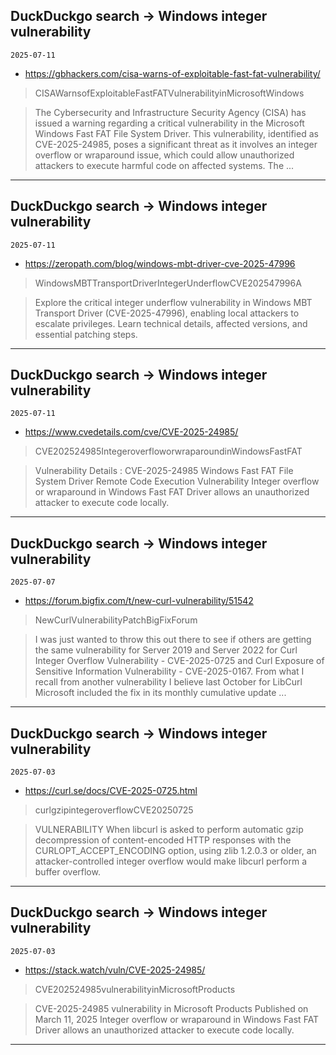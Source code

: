 ## DuckDuckgo search -> Windows integer vulnerability
`2025-07-11`

* https://gbhackers.com/cisa-warns-of-exploitable-fast-fat-vulnerability/

<blockquote>
 CISAWarnsofExploitableFastFATVulnerabilityinMicrosoftWindows
</blockquote>
<blockquote>
The Cybersecurity and Infrastructure Security Agency (CISA) has issued a warning regarding a critical vulnerability in the Microsoft Windows Fast FAT File System Driver. This vulnerability, identified as CVE-2025-24985, poses a significant threat as it involves an integer overflow or wraparound issue, which could allow unauthorized attackers to execute harmful code on affected systems. The ...
</blockquote>

---

## DuckDuckgo search -> Windows integer vulnerability
`2025-07-11`

* https://zeropath.com/blog/windows-mbt-driver-cve-2025-47996

<blockquote>
 WindowsMBTTransportDriverIntegerUnderflowCVE202547996A
</blockquote>
<blockquote>
Explore the critical integer underflow vulnerability in Windows MBT Transport Driver (CVE-2025-47996), enabling local attackers to escalate privileges. Learn technical details, affected versions, and essential patching steps.
</blockquote>

---

## DuckDuckgo search -> Windows integer vulnerability
`2025-07-11`

* https://www.cvedetails.com/cve/CVE-2025-24985/

<blockquote>
 CVE202524985IntegeroverfloworwraparoundinWindowsFastFAT
</blockquote>
<blockquote>
Vulnerability Details : CVE-2025-24985 Windows Fast FAT File System Driver Remote Code Execution Vulnerability Integer overflow or wraparound in Windows Fast FAT Driver allows an unauthorized attacker to execute code locally.
</blockquote>

---

## DuckDuckgo search -> Windows integer vulnerability
`2025-07-07`

* https://forum.bigfix.com/t/new-curl-vulnerability/51542

<blockquote>
 NewCurlVulnerabilityPatchBigFixForum
</blockquote>
<blockquote>
I was just wanted to throw this out there to see if others are getting the same vulnerability for Server 2019 and Server 2022 for Curl Integer Overflow Vulnerability - CVE-2025-0725 and Curl Exposure of Sensitive Information Vulnerability - CVE-2025-0167. From what I recall from another vulnerability I believe last October for LibCurl Microsoft included the fix in its monthly cumulative update ...
</blockquote>

---

## DuckDuckgo search -> Windows integer vulnerability
`2025-07-03`

* https://curl.se/docs/CVE-2025-0725.html

<blockquote>
 curlgzipintegeroverflowCVE20250725
</blockquote>
<blockquote>
VULNERABILITY When libcurl is asked to perform automatic gzip decompression of content-encoded HTTP responses with the CURLOPT_ACCEPT_ENCODING option, using zlib 1.2.0.3 or older, an attacker-controlled integer overflow would make libcurl perform a buffer overflow.
</blockquote>

---

## DuckDuckgo search -> Windows integer vulnerability
`2025-07-03`

* https://stack.watch/vuln/CVE-2025-24985/

<blockquote>
 CVE202524985vulnerabilityinMicrosoftProducts
</blockquote>
<blockquote>
CVE-2025-24985 vulnerability in Microsoft Products Published on March 11, 2025 Integer overflow or wraparound in Windows Fast FAT Driver allows an unauthorized attacker to execute code locally.
</blockquote>

---

